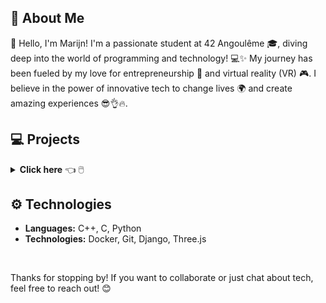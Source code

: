 ## 🚀 About Me

👋 Hello, I'm Marijn! I'm a passionate student at 42 Angoulême 🎓, diving deep into the world of programming and technology! 💻✨ My journey has been fueled by my love for entrepreneurship 🚀 and virtual reality (VR) 🎮. I believe in the power of innovative tech to change lives 🌍 and create amazing experiences 😎👌🔥. 

## 💻 Projects

<details>
<summary>
  <b>Click here</b> 👈 🖱️
</summary>
  
### 🌌 [Transcendence](https://github.com/mdev9/ft_transcendence) 
Developed a full-stack multiplayer web game using Django and Three.js. Secure user authentication, WebSocket communication, AI, real-time chat, responsive design, API development, and modern web technologies.

### 🛠️ [Inception](https://github.com/mdev9/inception) 
Set up a complete infrastructure using Docker and virtualization technologies. Configured a WordPress website with NGINX and MySQL in isolated containers with secure communication.

### 📡 [ft_irc](https://github.com/mdev9/ft_irc) 
Developed a functional IRC server in C++ compliant with RFC protocols, supporting over 1000 simultaneous users. Managed connections, channels, and user authentication for multiple clients.

### 🐚 [minishell](https://github.com/mdev9/minishell) 
Implemented a UNIX shell with command execution, pipe management, signal handling, process forking, and error management.

### 🎮 [cub3d](https://github.com/mdev9/cub3d) 
Developed a 3D first-person game using ray-casting techniques.

### 🍽️ [Philosophers](https://github.com/mdev9/philosophers) 
Simulated the dining philosophers problem with multithreading and mutex synchronization, enhancing knowledge in thread management and optimization.

### 📚 [Libft](https://github.com/mdev9/libft) 
Developed a custom C standard library with over 40 common functions, including memory management, string manipulation, and linked lists.
</details>


## ⚙️ Technologies

- **Languages:** C++, C, Python
- **Technologies:** Docker, Git, Django, Three.js

<br>

Thanks for stopping by! If you want to collaborate or just chat about tech, feel free to reach out! 😊





<!--

[![marde-vr's 42 stats](https://badge42.coday.fr/api/v2/clt8nrw811437701p4lmpfjoh3/stats?cursusId=21&coalitionId=220)](https://github.com/Coday-meric/badge42)


**mdev9/mdev9** is a ✨ _special_ ✨ repository because its `README.md` (this file) appears on your GitHub profile.

Here are some ideas to get you started:

- 🔭 I’m currently working on ...
- 🌱 I’m currently learning ...
- 👯 I’m looking to collaborate on ...
- 🤔 I’m looking for help with ...
- 💬 Ask me about ...
- 📫 How to reach me: ...
- 😄 Pronouns: ...
- ⚡ Fun fact: ...
-->


